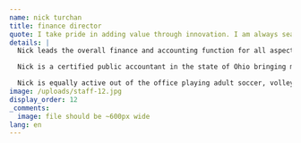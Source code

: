 ```yaml
---
name: nick turchan
title: finance director
quote: I take pride in adding value through innovation. I am always searching for the most efficient and effective way to get work done so that those who operate the business can do just that.
details: |
  Nick leads the overall finance and accounting function for all aspects of Merritt. He is a strategic partner to the company CEO, as well as other department leaders, directing the finance and accounting integration of newly acquired businesses.

  Nick is a certified public accountant in the state of Ohio bringing more than 13 years of financial and operational experience in a variety of industries to his role at Merritt. Positions such as senior auditor at Ernst & Young, corporate accounting manager and auditor for Anthony & Sylva Pools Corporation, director of finance for the Cleveland Cavaliers and then director of accounting operations for the sports and entertainment conglomerate IMG, have prepared him well for the fast paced and ever evolving operations at Merritt.

  Nick is equally active out of the office playing adult soccer, volleyball and softball, and is a diehard Cleveland sports fan. Nick has two sons and lives with his wife in Chagrin Falls.
image: /uploads/staff-12.jpg
display_order: 12
_comments:
  image: file should be ~600px wide
lang: en
---
```


